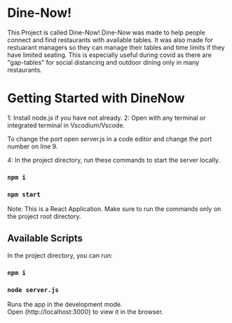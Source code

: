 # Dine-Now!

This Project is called Dine-Now! Dine-Now was made to help people connect and find restaurants with available tables. It was also made for restuarant managers so they can manage their tables and time limits if they have limited seating. This is especially useful during covid as there are "gap-tables" for social distancing and outdoor dining only in many restaurants.

# Getting Started with DineNow
1: Install node.js if you have not already.
2: Open with any terminal or integrated terminal in Vscodium/Vscode.

To change the port open server.js in a code editor and change the port number on line 9.

4: In the project directory, run these commands to start the server locally.
### `npm i`
### `npm start`

Note: This is a React Application. Make sure to run the commands only on the project root directory.

## Available Scripts

In the project directory, you can run:

### `npm i`

### `node server.js`

Runs the app in the development mode.\
Open {http://localhost:3000} to view it in the browser.

